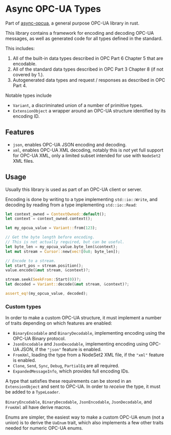 # Async OPC-UA Types

Part of [async-opcua](https://crates.io/crates/async-opcua), a general purpose OPC-UA library in rust.

This library contains a framework for encoding and decoding OPC-UA messages, as well as generated code for all types defined in the standard.

This includes:

1. All of the built-in data types described in OPC Part 6 Chapter 5 that are encodable.
2. All of the standard data types described in OPC Part 3 Chapter 8 (if not covered by 1.).
3. Autogenerated data types and request / responses as described in OPC Part 4.

Notable types include

 - `Variant`, a discriminated union of a number of primitive types.
 - `ExtensionObject` a wrapper around an OPC-UA structure identified by its encoding ID.

## Features

 - `json`, enables OPC-UA JSON encoding and decoding.
 - `xml`, enables OPC-UA XML decoding, notably this is _not_ yet full support for OPC-UA XML, only a limited subset intended for use with `NodeSet2` XML files.

## Usage

Usually this library is used as part of an OPC-UA client or server.

Encoding is done by writing to a type implementing `std::io::Write`, and decoding
by reading from a type implementing `std::io::Read`:

```rust
let context_owned = ContextOwned::default();
let context = context_owned.context();

let my_opcua_value = Variant::from(123);

// Get the byte length before encoding.
// This is not actually required, but can be useful.
let byte_len = my_opcua_value.byte_len(&context);
let mut stream = Cursor::new(vec![0u8; byte_len]);

// Encode to a stream.
let start_pos = stream.position();
value.encode(&mut stream, &context)?;

stream.seek(SeekFrom::Start(0))?;
let decoded = Variant::decode(&mut stream, &context)?;

assert_eq!(my_opcua_value, decoded);
```

### Custom types

In order to make a custom OPC-UA structure, it must implement a number of traits depending on which features are enabled:

 - `BinaryEncodable` and `BinaryDecodable`, implementing encoding using the OPC-UA Binary protocol.
 - `JsonEncodable` and `JsonDecodable`, implementing encoding using OPC-UA JSON, if the `"json"` feature is enabled.
 - `FromXml`, loading the type from a NodeSet2 XML file, if the `"xml"` feature is enabled.
 - `Clone`, `Send`, `Sync`, `Debug`, `PartialEq` are all required.
 - `ExpandedMessageInfo`, which provides full encoding IDs.

A type that satisfies these requirements can be stored in an `ExtensionObject` and sent to OPC-UA. In order to _receive_ the type, it must be added to a `TypeLoader`.

`BinaryEncodable`, `BinaryDecodable`, `JsonEncodable`, `JsonDecodable`, and `FromXml` all have derive macros.

Enums are simpler, the easiest way to make a custom OPC-UA enum (not a union) is to derive the `UaEnum` trait, which also implements a few other traits needed for numeric OPC-UA enums.
